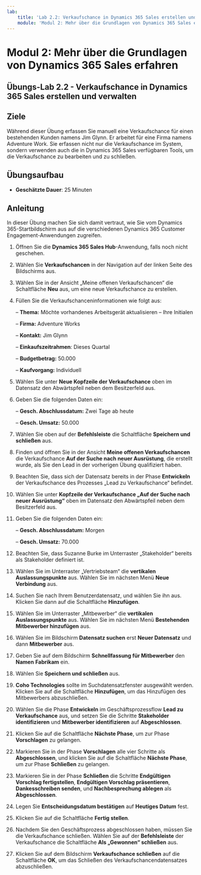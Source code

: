 ```yaml
---
lab:
    title: 'Lab 2.2: Verkaufschance in Dynamics 365 Sales erstellen und verwalten'
    module: 'Modul 2: Mehr über die Grundlagen von Dynamics 365 Sales erfahren'
---
```


Modul 2: Mehr über die Grundlagen von Dynamics 365 Sales erfahren
========================

## Übungs-Lab 2.2 - Verkaufschance in Dynamics 365 Sales erstellen und verwalten 

## Ziele

Während dieser Übung erfassen Sie manuell eine Verkaufschance für einen bestehenden Kunden namens Jim Glynn. Er arbeitet für eine Firma namens Adventure Work. Sie erfassen nicht nur die Verkaufschance im System, sondern verwenden auch die in Dynamics 365 Sales verfügbaren Tools, um die Verkaufschance zu bearbeiten und zu schließen.


## Übungsaufbau

  - **Geschätzte Dauer**: 25 Minuten

## Anleitung

In dieser Übung machen Sie sich damit vertraut, wie Sie vom Dynamics 365-Startbildschirm aus auf die verschiedenen Dynamics 365 Customer Engagement-Anwendungen zugreifen. 

1. Öffnen Sie die **Dynamics 365 Sales Hub**-Anwendung, falls noch nicht geschehen. 

2. Wählen Sie **Verkaufschancen** in der Navigation auf der linken Seite des Bildschirms aus. 

3. Wählen Sie in der Ansicht „Meine offenen Verkaufschancen“ die Schaltfläche **Neu** aus, um eine neue Verkaufschance zu erstellen.

4. Füllen Sie die Verkaufschanceninformationen wie folgt aus:

	– **Thema:** Möchte vorhandenes Arbeitsgerät aktualisieren – Ihre Initialen

	– **Firma:** Adventure Works

	– **Kontakt:** Jim Glynn

	– **Einkaufszeitrahmen**: Dieses Quartal

	– **Budgetbetrag:** 50.000

	– **Kaufvorgang:** Individuell

5. Wählen Sie unter **Neue Kopfzeile der Verkaufschance** oben im Datensatz den Abwärtspfeil neben dem Besitzerfeld aus. 

6. Geben Sie die folgenden Daten ein:

	– **Gesch. Abschlussdatum:** Zwei Tage ab heute

	– **Gesch. Umsatz:** 50.000

7. Wählen Sie oben auf der **Befehlsleiste** die Schaltfläche **Speichern und schließen** aus. 

8. Finden und öffnen Sie in der Ansicht **Meine offenen Verkaufschancen** die Verkaufschance **Auf der Suche nach neuer Ausrüstung**, die erstellt wurde, als Sie den Lead in der vorherigen Übung qualifiziert haben. 

9. Beachten Sie, dass sich der Datensatz bereits in der Phase **Entwickeln** der Verkaufschance des Prozesses „Lead zu Verkaufschance“ befindet. 

10. Wählen Sie unter **Kopfzeile der Verkaufschance „Auf der Suche nach neuer Ausrüstung“** oben im Datensatz den Abwärtspfeil neben dem Besitzerfeld aus. 

11. Geben Sie die folgenden Daten ein:

	– **Gesch. Abschlussdatum:** Morgen

	– **Gesch. Umsatz:** 70.000

12. Beachten Sie, dass Suzanne Burke im Unterraster „Stakeholder“ bereits als Stakeholder definiert ist. 

13. Wählen Sie im Unterraster „Vertriebsteam“ die **vertikalen Auslassungspunkte** aus. Wählen Sie im nächsten Menü **Neue Verbindung** aus. 

14. Suchen Sie nach Ihrem Benutzerdatensatz, und wählen Sie ihn aus. Klicken Sie dann auf die Schaltfläche **Hinzufügen**. 

15. Wählen Sie im Unterraster „Mitbewerber“ die **vertikalen Auslassungspunkte** aus. Wählen Sie im nächsten Menü **Bestehenden Mitbewerber hinzufügen** aus. 

16. Wählen Sie im Bildschirm **Datensatz suchen** erst **Neuer Datensatz** und dann **Mitbewerber** aus.

17. Geben Sie auf dem Bildschirm **Schnellfassung für Mitbewerber** den **Namen** **Fabrikam** ein.

18. Wählen Sie **Speichern und schließen** aus.

19. **Coho Technologies** sollte im Suchdatensatzfenster ausgewählt werden. Klicken Sie auf die Schaltfläche **Hinzufügen**, um das Hinzufügen des Mitbewerbers abzuschließen. 

20. Wählen Sie die Phase **Entwickeln** im Geschäftsprozessflow **Lead zu Verkaufschance** aus, und setzen Sie die Schritte **Stakeholder identifizieren** und **Mitbewerber identifizieren** auf **Abgeschlossen**. 

21. Klicken Sie auf die Schaltfläche **Nächste Phase**, um zur Phase **Vorschlagen** zu gelangen.

22. Markieren Sie in der Phase **Vorschlagen** alle vier Schritte als **Abgeschlossen**, und klicken Sie auf die Schaltfläche **Nächste Phase**, um zur Phase **Schließen** zu gelangen. 

23. Markieren Sie in der Phase **Schließen** die Schritte **Endgültigen Vorschlag fertigstellen**, **Endgültigen Vorschlag präsentieren**, **Dankesschreiben senden**, und **Nachbesprechung ablegen** als **Abgeschlossen**. 

24. Legen Sie **Entscheidungsdatum bestätigen** auf **Heutiges Datum** fest. 

25. Klicken Sie auf die Schaltfläche **Fertig stellen**. 

26. Nachdem Sie den Geschäftsprozess abgeschlossen haben, müssen Sie die Verkaufschance schließen. Wählen Sie auf der **Befehlsleiste** der Verkaufschance die Schaltfläche **Als „Gewonnen“ schließen** aus. 

27. Klicken Sie auf dem Bildschirm **Verkaufschance schließen** auf die Schaltfläche **OK**, um das Schließen des Verkaufschancendatensatzes abzuschließen. 
